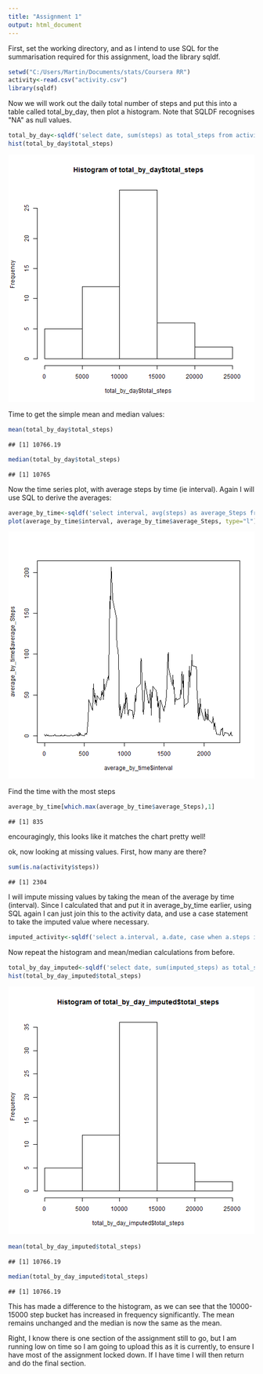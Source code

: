 ```yaml
---
title: "Assignment 1"
output: html_document
---
```


First, set the working directory, and as I intend to use SQL for the summarisation required for this assignment, load the library sqldf.  


```r
setwd("C:/Users/Martin/Documents/stats/Coursera RR")
activity<-read.csv("activity.csv")
library(sqldf)
```

Now we will work out the daily total number of steps and put this into a table called total_by_day, then plot a histogram.  Note that SQLDF recognises "NA" as null values.



```r
total_by_day<-sqldf('select date, sum(steps) as total_steps from activity where steps is not null group by date')
hist(total_by_day$total_steps)
```

![plot of chunk unnamed-chunk-2](figure/unnamed-chunk-2-1.png) 

Time to get the simple mean and median values:

```r
mean(total_by_day$total_steps)
```

```
## [1] 10766.19
```

```r
median(total_by_day$total_steps)
```

```
## [1] 10765
```

Now the time series plot, with average steps by time (ie interval).  Again I will use SQL to derive the averages:


```r
average_by_time<-sqldf('select interval, avg(steps) as average_Steps from activity where steps is not null group by interval')
plot(average_by_time$interval, average_by_time$average_Steps, type="l")
```

![plot of chunk unnamed-chunk-4](figure/unnamed-chunk-4-1.png) 

Find the time with the most steps

```r
average_by_time[which.max(average_by_time$average_Steps),1]
```

```
## [1] 835
```
encouragingly, this looks like it matches the chart pretty well!

ok, now looking at missing values.  First, how many are there?

```r
sum(is.na(activity$steps))
```

```
## [1] 2304
```

I will impute missing values by taking the mean of the average by time (interval).  Since I calculated that and put it in average_by_time earlier, using SQL again I can just join this to the activity data, and use a case statement to take the imputed value where necessary.


```r
imputed_activity<-sqldf('select a.interval, a.date, case when a.steps is null then t.average_steps else a.steps end as imputed_steps from activity a inner join average_by_time t on a.interval = t.interval')
```

Now repeat the histogram and mean/median calculations from before.


```r
total_by_day_imputed<-sqldf('select date, sum(imputed_steps) as total_steps from imputed_activity group by date')
hist(total_by_day_imputed$total_steps)
```

![plot of chunk unnamed-chunk-8](figure/unnamed-chunk-8-1.png) 

```r
mean(total_by_day_imputed$total_steps)
```

```
## [1] 10766.19
```

```r
median(total_by_day_imputed$total_steps)
```

```
## [1] 10766.19
```

This has made a difference to the histogram, as we can see that the 10000-15000 step bucket has increased in frequency significantly.  The mean remains unchanged and the median is now the same as the mean.

Right, I know there is one section of the assignment still to go, but I am running low on time so I am going to upload this as it is currently, to ensure I have most of the assignment locked down.  If I have time I will then return and do the final section.
